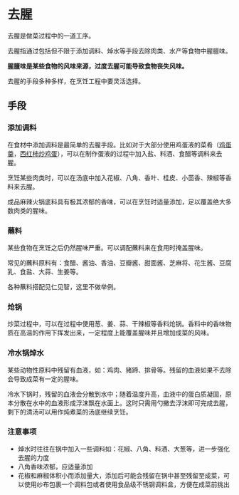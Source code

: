 # 去腥

去腥是做菜过程中的一道工序。

去腥指通过包括但不限于添加调料、焯水等手段去除肉类、水产等食物中腥膻味。

**腥膻味是某些食物的风味来源，过度去腥可能导致食物丧失风味。**

去腥的手段多种多样，在烹饪工程中要灵活选择。

## 手段

### 添加调料

在食材中添加调料是最简单的去腥手段。比如对于大部分使用鸡蛋液的菜肴（[鸡蛋羹](/dishes/vegetable_dish/鸡蛋羹/鸡蛋羹.md)，[西红柿炒鸡蛋](/dishes/vegetable_dish/西红柿炒鸡蛋.md)），可以在制作蛋液的过程中加入盐、料酒、食醋等调料来去腥。

烹饪某些肉类时，可以在汤底中加入花椒、八角、香叶、桂皮、小茴香、辣椒等香料来去腥。

成品麻辣火锅底料具有极其浓郁的香味，可以在烹饪时适量添加，足以覆盖绝大多数肉类的腥味。

### 蘸料

某些食物在烹饪之后仍然腥味严重。可以调配蘸料来在食用时掩盖腥味。

常见的蘸料原料有：食醋、酱油、香油、豆瓣酱、甜面酱、芝麻将、花生酱、豆腐乳、食盐、大蒜、生姜等。

各种蘸料搭配见仁见智，这里不做举例。

### 炝锅

炒菜过程中，可以在过程中使用葱、姜、蒜、干辣椒等香料炝锅。香料中的香味物质在高温的作用下挥发出来，一定程度上能覆盖腥味并且增加成菜的风味。

### 冷水锅焯水

某些动物性原料中残留有血液，如：鸡肉、猪蹄、排骨等。残留的血液如果不去除会导致成菜有一定的腥味。

冷水下锅时，残留的血液会分散到水中；随着温度升高，血液中的蛋白质凝固，原本分散在水中的血液形成浮沫飘在水面上。这时只需用勺撇去浮沫即可完成去腥，剩下的清汤可以用作炖煮菜的汤底继续烹饪。

### 注意事项

- 焯水时往往在锅中加入一些调料如：花椒、八角、料酒、大葱等，进一步强化去腥的力度
- 八角香味浓郁，应适量添加
- 花椒和麻椒体积小而添加量大，添加后可能会残留在锅中甚至残留至成菜，可以使用纱布包裹一个调料包或者使用食品级不锈钢调料盒，方便在成菜前挑出
